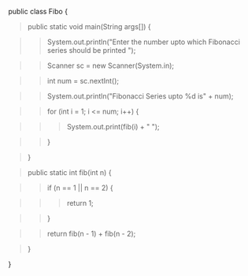 public class Fibo {

> public static void main(String args\[\]) {

> > System.out.println(\"Enter the number upto which Fibonacci series
> > should be printed \");

> > Scanner sc = new Scanner(System.in);

> > int num = sc.nextInt();

> > System.out.println(\"Fibonacci Series upto %d is\" + num);

> > for (int i = 1; i \<= num; i++) {

> > > System.out.print(fib(i) + \" \");

> > }

> }

> public static int fib(int n) {

> > if (n == 1 \|\| n == 2) {

> > > return 1;

> > }

> > return fib(n - 1) + fib(n - 2);

> }

}
